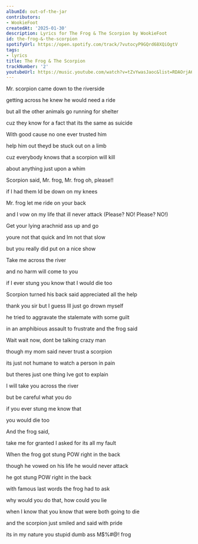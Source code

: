 ```yaml
---
albumId: out-of-the-jar
contributors:
- WookieFoot
createdAt: '2025-01-30'
description: Lyrics for The Frog & The Scorpion by WookieFoot
id: the-frog-&-the-scorpion
spotifyUrl: https://open.spotify.com/track/7vutocyP9GQrd68XQiOgtV
tags:
- lyrics
title: The Frog & The Scorpion
trackNumber: '2'
youtubeUrl: https://music.youtube.com/watch?v=tZvYwasJaoc&list=RDAOrjA6cttNfONQIe1vu50Cwg
---
```


Mr. scorpion came down to the riverside

getting across he knew he would need a ride

but all the other animals go running for shelter

cuz they know for a fact that its the same as suicide

With good cause no one ever trusted him

help him out theyd be stuck out on a limb

cuz everybody knows that a scorpion will kill

about anything just upon a whim

Scorpion said, Mr. frog, Mr. frog oh, please!!

if I had them Id be down on my knees

Mr. frog let me ride on your back

and I vow on my life that ill never attack (Please? NO! Please? NO!)

Get your lying arachnid ass up and go

youre not that quick and Im not that slow

but you really did put on a nice show

Take me across the river

and no harm will come to you

if I ever stung you know that I would die too

Scorpion turned his back said appreciated all the help

thank you sir but I guess Ill just go drown myself

he tried to aggravate the stalemate with some guilt

in an amphibious assault to frustrate and the frog said

Wait wait now, dont be talking crazy man

though my mom said never trust a scorpion

its just not humane to watch a person in pain

but theres just one thing Ive got to explain

I will take you across the river

but be careful what you do

if you ever stung me know that

you would die too

And the frog said,

take me for granted I asked for its all my fault

When the frog got stung POW right in the back

though he vowed on his life he would never attack

he got stung POW right in the back

with famous last words the frog had to ask

why would you do that, how could you lie

when I know that you know that were both going to die

and the scorpion just smiled and said with pride

its in my nature you stupid dumb ass M$%#@! frog